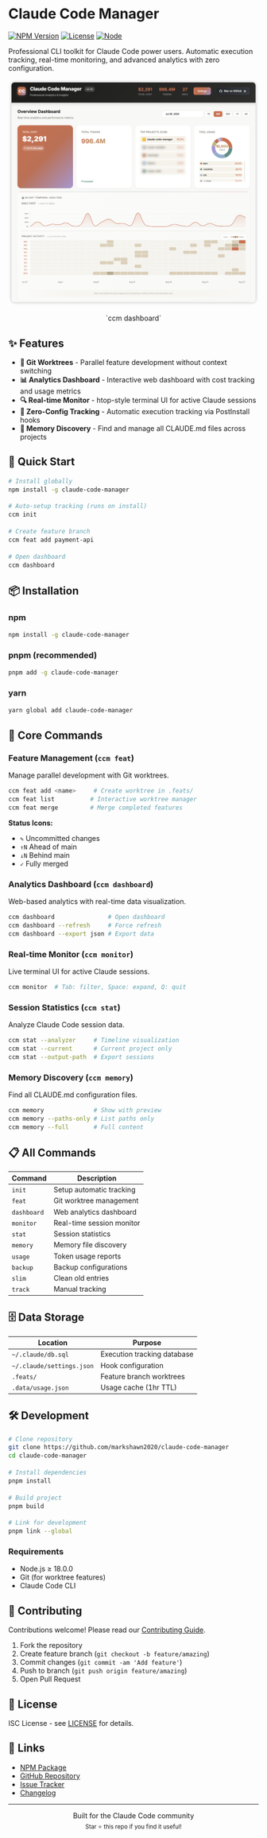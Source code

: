 # Claude Code Manager

[![NPM Version](https://img.shields.io/npm/v/claude-code-manager)](https://www.npmjs.com/package/claude-code-manager)
[![License](https://img.shields.io/npm/l/claude-code-manager)](LICENSE)
[![Node](https://img.shields.io/node/v/claude-code-manager)](package.json)

Professional CLI toolkit for Claude Code power users. Automatic execution tracking, real-time monitoring, and advanced analytics with zero configuration.


![demo](./assets/demo-2.7.0.png)
<center>
`ccm dashboard`
</center>

## ✨ Features

- **🌳 Git Worktrees** - Parallel feature development without context switching
- **📊 Analytics Dashboard** - Interactive web dashboard with cost tracking and usage metrics  
- **🔍 Real-time Monitor** - htop-style terminal UI for active Claude sessions
- **💾 Zero-Config Tracking** - Automatic execution tracking via PostInstall hooks
- **🧠 Memory Discovery** - Find and manage all CLAUDE.md files across projects

## 🚀 Quick Start

```bash
# Install globally
npm install -g claude-code-manager

# Auto-setup tracking (runs on install)
ccm init

# Create feature branch
ccm feat add payment-api

# Open dashboard
ccm dashboard
```

## 📦 Installation

### npm
```bash
npm install -g claude-code-manager
```

### pnpm (recommended)
```bash
pnpm add -g claude-code-manager
```

### yarn
```bash
yarn global add claude-code-manager
```

## 🎯 Core Commands

### Feature Management (`ccm feat`)
Manage parallel development with Git worktrees.

```bash
ccm feat add <name>     # Create worktree in .feats/
ccm feat list          # Interactive worktree manager  
ccm feat merge         # Merge completed features
```

**Status Icons:**
- `✎` Uncommitted changes
- `↑N` Ahead of main
- `↓N` Behind main
- `✓` Fully merged

### Analytics Dashboard (`ccm dashboard`)
Web-based analytics with real-time data visualization.

```bash
ccm dashboard               # Open dashboard
ccm dashboard --refresh     # Force refresh
ccm dashboard --export json # Export data
```

### Real-time Monitor (`ccm monitor`)
Live terminal UI for active Claude sessions.

```bash
ccm monitor  # Tab: filter, Space: expand, Q: quit
```

### Session Statistics (`ccm stat`)
Analyze Claude Code session data.

```bash
ccm stat --analyzer     # Timeline visualization
ccm stat --current      # Current project only
ccm stat --output-path  # Export sessions
```

### Memory Discovery (`ccm memory`)
Find all CLAUDE.md configuration files.

```bash
ccm memory              # Show with preview
ccm memory --paths-only # List paths only
ccm memory --full       # Full content
```

## 📋 All Commands

| Command | Description |
|---------|-------------|
| `init` | Setup automatic tracking |
| `feat` | Git worktree management |
| `dashboard` | Web analytics dashboard |
| `monitor` | Real-time session monitor |
| `stat` | Session statistics |
| `memory` | Memory file discovery |
| `usage` | Token usage reports |
| `backup` | Backup configurations |
| `slim` | Clean old entries |
| `track` | Manual tracking |

## 🗄️ Data Storage

| Location | Purpose |
|----------|---------|
| `~/.claude/db.sql` | Execution tracking database |
| `~/.claude/settings.json` | Hook configuration |
| `.feats/` | Feature branch worktrees |
| `.data/usage.json` | Usage cache (1hr TTL) |

## 🛠️ Development

```bash
# Clone repository
git clone https://github.com/markshawn2020/claude-code-manager
cd claude-code-manager

# Install dependencies
pnpm install

# Build project
pnpm build

# Link for development
pnpm link --global
```

### Requirements
- Node.js ≥ 18.0.0
- Git (for worktree features)
- Claude Code CLI

## 🤝 Contributing

Contributions welcome! Please read our [Contributing Guide](CONTRIBUTING.md).

1. Fork the repository
2. Create feature branch (`git checkout -b feature/amazing`)
3. Commit changes (`git commit -am 'Add feature'`)
4. Push to branch (`git push origin feature/amazing`)
5. Open Pull Request

## 📄 License

ISC License - see [LICENSE](LICENSE) for details.

## 🔗 Links

- [NPM Package](https://www.npmjs.com/package/claude-code-manager)
- [GitHub Repository](https://github.com/markshawn2020/claude-code-manager)
- [Issue Tracker](https://github.com/markshawn2020/claude-code-manager/issues)
- [Changelog](CHANGELOG.md)

---

<p align="center">
  Built for the Claude Code community
  <br>
  <sub>Star ⭐ this repo if you find it useful!</sub>
</p>